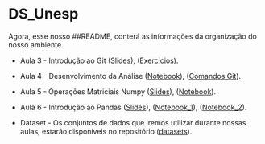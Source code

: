 # DS_Unesp
Agora, esse nosso ##README, conterá as informações da organização do nosso ambiente.

* Aula 3 - Introdução ao Git ([Slides](https://github.com/claytontey/DS_Unesp/blob/main/aulas/GitHub_1.pdf)), ([Exercicios](https://github.com/claytontey/DS_Unesp/tree/main/Work_Git)).

* Aula 4 - Desenvolvimento da Análise ([Notebook](https://github.com/claytontey/DS_Unesp/blob/main/src/Ciencia_Dados_Aerea.ipynb)), ([Comandos Git](https://github.com/claytontey/DS_Unesp/blob/main/aulas/Comandos_Git.pdf)).

* Aula 5 - Operações Matriciais Numpy ([Slides](https://github.com/claytontey/DS_Unesp/blob/main/aulas/Numpy.pdf)), ([Notebook](https://github.com/claytontey/DS_Unesp/blob/main/src/aula6-Numpy.ipynb)).

* Aula 6 - Introdução ao Pandas ([Slides](https://github.com/claytontey/DS_Unesp/blob/main/aulas/Pandas1.pdf)), ([Notebook_1](https://github.com/claytontey/DS_Unesp/blob/main/src/Pandas_introducao.ipynb)), ([Notebook_2](https://github.com/claytontey/DS_Unesp/blob/main/src/Pandas_aula2.ipynb)).

* Dataset - Os conjuntos de dados que iremos utilizar durante nossas aulas, estarão disponíveis no repositório ([datasets](https://github.com/claytontey/DS_Unesp/tree/main/Datasets)).


